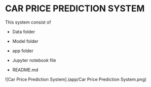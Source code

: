 # CAR PRICE PREDICTION SYSTEM

This system consist of
  
  - Data folder
  
  - Model folder
  
  - app folder
  
  - Jupyter notebook file

  - README.md

![Car Price Prediction System].(app/Car Price Prediction System.png)
